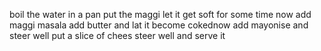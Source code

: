 boil the water in a pan 
put the maggi
let it get soft for some time 
now add maggi masala
add butter and lat it become cokednow add mayonise and steer well
put a slice of chees 
steer well 
and serve it
